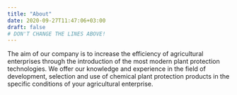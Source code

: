 ```yaml
---
title: "About"
date: 2020-09-27T11:47:06+03:00
draft: false 
# DON'T CHANGE THE LINES ABOVE!
---
```


The aim of our company is to increase the efficiency of 
agricultural enterprises through the introduction of 
the most modern plant protection technologies. We offer our 
knowledge and experience in the field of development, 
selection and use of chemical plant protection products in 
the specific conditions of your agricultural enterprise.
